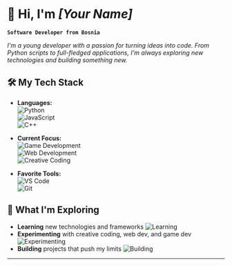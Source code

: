 # 👋 **Hi, I'm _[Your Name]_**

**`Software Developer from Bosnia`**

*I'm a young developer with a passion for turning ideas into code. From Python scripts to full-fledged applications, I'm always exploring new technologies and building something new.*  
  

## 🛠 **My Tech Stack**

- **Languages:**  
  ![Python](https://img.shields.io/badge/-Python-blue)  
  ![JavaScript](https://img.shields.io/badge/-JavaScript-yellow)  
  ![C++](https://img.shields.io/badge/-C%2B%2B-blueviolet)  

- **Current Focus:**  
  ![Game Development](https://img.shields.io/badge/-Game%20Development-brightgreen)  
  ![Web Development](https://img.shields.io/badge/-Web%20Development-blue)  
  ![Creative Coding](https://img.shields.io/badge/-Creative%20Coding-orange)  

- **Favorite Tools:**  
  ![VS Code](https://img.shields.io/badge/-VS%20Code-blue)  
  ![Git](https://img.shields.io/badge/-Git-orange)  


## 🚀 **What I'm Exploring**

- **Learning** new technologies and frameworks ![Learning](https://img.shields.io/badge/-Learning-green)  
- **Experimenting** with creative coding, web dev, and game dev ![Experimenting](https://img.shields.io/badge/-Experimenting-purple)  
- **Building** projects that push my limits ![Building](https://img.shields.io/badge/-Building-red)  

---
